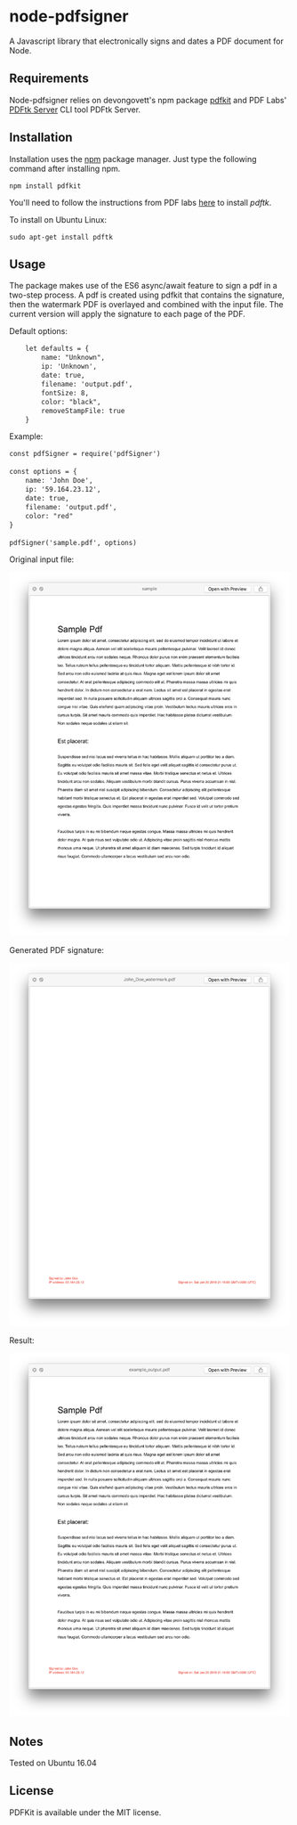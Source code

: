 # node-pdfsigner

A Javascript library that electronically signs and dates a PDF document for Node.

## Requirements

Node-pdfsigner relies on devongovett's npm package [pdfkit](https://github.com/devongovett/pdfkit) and PDF Labs' [PDFtk Server](https://www.pdflabs.com/tools/pdftk-server/) CLI tool PDFtk Server.

## Installation

Installation uses the [npm](http://npmjs.org/) package manager.  Just type the following command after installing npm.

    npm install pdfkit

You'll need to follow the instructions from PDF labs [here](https://www.pdflabs.com/tools/pdftk-server/) to install <I>pdftk</I>.

To install on Ubuntu Linux:


    sudo apt-get install pdftk


## Usage

The package makes use of the ES6 async/await feature to sign a pdf in a two-step process. A pdf is created using pdfkit that contains the signature, then the watermark PDF is overlayed and combined with the input file. The current version will apply the signature to each page of the PDF.

Default options:

```
	let defaults = {
		name: "Unknown",
		ip: 'Unknown',
		date: true,
		filename: 'output.pdf',
		fontSize: 8,
		color: "black",
		removeStampFile: true
	}
```

Example:

```
const pdfSigner = require('pdfSigner')

const options = {
	name: 'John Doe',
	ip: '59.164.23.12',
	date: true,
	filename: 'output.pdf',
	color: "red"
}

pdfSigner('sample.pdf', options)

```

Original input file:

![Input File](https://github.com/Craigson/node-pdfsigner/blob/master/examples/input.png?raw=true)

Generated PDF signature:

![Generated Signature](https://github.com/Craigson/node-pdfsigner/blob/master/examples/watermark.png?raw=true)

Result:

![Result](https://github.com/Craigson/node-pdfsigner/blob/master/examples/output.png?raw=true)

## Notes

Tested on Ubuntu 16.04

## License

PDFKit is available under the MIT license.
